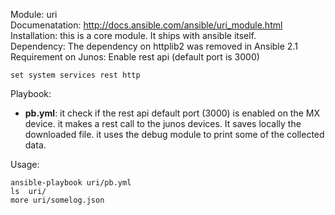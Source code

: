 Module: uri   
Documenatation: http://docs.ansible.com/ansible/uri_module.html  
Installation: this is a core module. It ships with ansible itself.   
Dependency: The dependency on httplib2 was removed in Ansible 2.1  
Requirement on Junos: Enable rest api (default port is 3000)   
```
set system services rest http
```

Playbook: 
- **pb.yml**: it check if the rest api default port (3000) is enabled on the MX device. it makes a rest call to the junos devices. It saves locally the downloaded file.  it uses the debug module to print some of the collected data.   

Usage: 
```
ansible-playbook uri/pb.yml
ls  uri/
more uri/somelog.json

```
